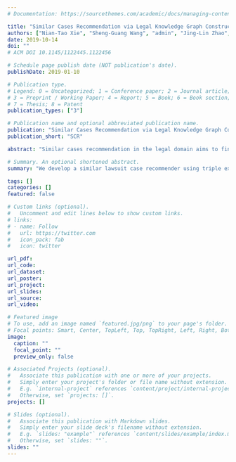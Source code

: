 ```yaml
---
# Documentation: https://sourcethemes.com/academic/docs/managing-content/

title: "Similar Cases Recommendation via Legal Knowledge Graph Construction and Representation"
authors: ["Nian-Tao Xie", "Sheng-Guang Wang", "admin", "Jing-Lin Zhao", "Su-Jian Li"]
date: 2019-10-14
doi: ""
# ACM DOI 10.1145/1122445.1122456

# Schedule page publish date (NOT publication's date).
publishDate: 2019-01-10

# Publication type.
# Legend: 0 = Uncategorized; 1 = Conference paper; 2 = Journal article;
# 3 = Preprint / Working Paper; 4 = Report; 5 = Book; 6 = Book section;
# 7 = Thesis; 8 = Patent
publication_types: ["3"]

# Publication name and optional abbreviated publication name.
publication: "Similar Cases Recommendation via Legal Knowledge Graph Construction and Representation"
publication_short: "SCR"

abstract: "Similar cases recommendation in the legal domain aims to find out relevant cases from a large number of judgment documents for a given indictment and can aid in enhancing the efficiency of judges in the trial process. Previous methods mainly focus on exploring the information which can be directly captured from each separate document and lack of incorporating external rules or knowledge which summarizes empirically from the whole domain. Thus, in this paper, we present a novel paradigm of recommend- ing similar legal cases based on our constructed knowledge graph. First, we put forward the joint model based on BERT to con- struct our knowledge graph by extracting entities and relations, with nodes representing entities and edges representing relations. The joint model learns the domain-related paradigm through shar- ing loss functions of sub-models to enhance the generalization effect. Second, with such a knowledge graph, we design the Trans- former based TransKB method to convert each document into one low-dimensional continuous vector which can care for the information from all the documents of the domain. Last, we em- ploy the similarity computation method to retrieve all the vectors reserved in our database for recommending the most similar cases. We verify our method in the Motor Vehicle Accident Liability Disputes in the Chinese civil law and construct its knowledge graph by defining 20 entity types and 9 relation types. We achieve state-of- the-art results in terms of MR, MRR, Hit@10 and human judgments, showing the pragmatic application of our method."

# Summary. An optional shortened abstract.
summary: "We develop a similar lawsuit case recommender using triple extration to form the knowledge graph, and use our TransKB model to get the knowledge embeddings and finally use them for similarity calculation"

tags: []
categories: []
featured: false

# Custom links (optional).
#   Uncomment and edit lines below to show custom links.
# links:
# - name: Follow
#   url: https://twitter.com
#   icon_pack: fab
#   icon: twitter

url_pdf:
url_code:
url_dataset:
url_poster:
url_project:
url_slides:
url_source:
url_video:

# Featured image
# To use, add an image named `featured.jpg/png` to your page's folder. 
# Focal points: Smart, Center, TopLeft, Top, TopRight, Left, Right, BottomLeft, Bottom, BottomRight.
image:
  caption: ""
  focal_point: ""
  preview_only: false

# Associated Projects (optional).
#   Associate this publication with one or more of your projects.
#   Simply enter your project's folder or file name without extension.
#   E.g. `internal-project` references `content/project/internal-project/index.md`.
#   Otherwise, set `projects: []`.
projects: []

# Slides (optional).
#   Associate this publication with Markdown slides.
#   Simply enter your slide deck's filename without extension.
#   E.g. `slides: "example"` references `content/slides/example/index.md`.
#   Otherwise, set `slides: ""`.
slides: ""
---
```

